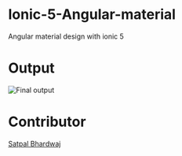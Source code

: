 # Ionic-5-Angular-material
Angular material design with ionic 5


# Output
![Final output](output.png)

# Contributor
[Satpal Bhardwaj](https://sbsharma.com/ionic/)